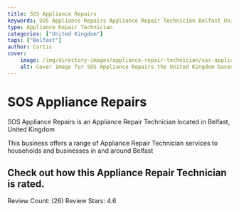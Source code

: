 ```yaml
---
title: SOS Appliance Repairs
keywords: SOS Appliance Repairs Appliance Repair Technician Belfast United Kingdom 
type: Appliance Repair Technician 
categories: ["United Kingdom"]
tags: ["Belfast"]
author: Curtis
cover:
    image: /img/directory-images/appliance-repair-technician/sos-appliance-repairs.webp
    alt: Cover image for SOS Appliance Repairs the United Kingdom based Appliance Repair Technician servicing Belfast 
---
```


# SOS Appliance Repairs
SOS Appliance Repairs is an Appliance Repair Technician located in Belfast, United Kingdom

This business offers a range of Appliance Repair Technician services to households and businesses in and around Belfast

## Check out how this Appliance Repair Technician is rated.
Review Count: (26)
Review Stars: 4.6
